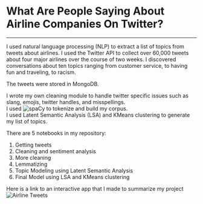 # What Are People Saying About Airline Companies On Twitter?  
---

I used natural language processing (NLP) to extract a list of topics from tweets about airlines. I used the Twitter API to collect over 60,000 tweets about four major airlines over the course of two weeks. I discovered conversations about ten topics ranging from customer service, to having fun and traveling, to racism.  

The tweets were stored in MongoDB.  

I wrote my own cleaning module to handle twitter specific issues such as slang, emojis, twitter handles, and misspellings.  
I used ![spaCy](https://spacy.io/) to tokenize and build my corpus.  
I used Latent Semantic Analysis (LSA) and KMeans clustering to generate my list of topics.  

There are 5 notebooks in my repository:  
1. Getting tweets  
2. Cleaning and sentiment analysis  
3. More cleaning  
4. Lemmatizing  
5. Topic Modeling using Latent Semantic Analysis  
6. Final Model using LSA and KMeans clustering

Here is a link to an interactive app that I made to summarize my project  ![Airline Tweets](https://airline-tweets.herokuapp.com/)
